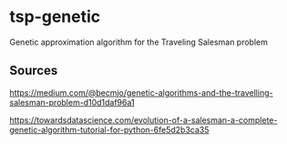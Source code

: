 # tsp-genetic
Genetic approximation algorithm for the Traveling Salesman problem

## Sources
https://medium.com/@becmjo/genetic-algorithms-and-the-travelling-salesman-problem-d10d1daf96a1

https://towardsdatascience.com/evolution-of-a-salesman-a-complete-genetic-algorithm-tutorial-for-python-6fe5d2b3ca35
